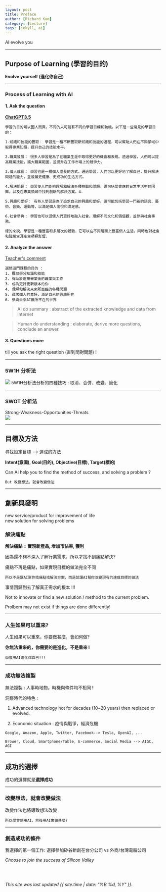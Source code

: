 ```yaml
---
layout: post
title: Preface
author: [Richard Kuo]
category: [Lecture]
tags: [jekyll, ai]
---
```


AI evolve you

---
## Purpose of Learning (學習的目的)

**Evolve yourself (進化你自己)**<br>

---
### Process of Learning with AI

#### 1. Ask the question<br>
**[ChatGPT3.5](https://chat.openai.com/)**<br>
```
學習的目的可以因人而異，不同的人可能有不同的學習目標和動機。以下是一些常見的學習目的：

1.知識和技能的獲取： 學習是一種不斷獲取新知識和技能的過程，可以幫助人們在不同領域中取得專業知識，提升自己的技能水平。

2.職業發展： 很多人學習是為了在職業生涯中取得更好的機會和表現。透過學習，人們可以提高職業技能，擴大職業範圍，並提升在工作市場上的競爭力。

3.個人成長： 學習也是一種個人成長的方式。通過學習，人們可以更好地了解自己，提升解決問題的能力，並發展更健康、更成功的生活方式。

4.解決問題： 學習使人們能夠理解和解決各種挑戰和問題。這包括學會應對日常生活中的困難，以及在專業領域中找到創新的解決方案。4.

5.興趣和愛好： 有些人學習是為了追求自己的興趣和愛好。這可能包括學習一門新的語言、藝術、音樂、運動等，以滿足個人愉悅和滿足感。

6.社會參與： 學習也可以促使人們更好地融入社會，理解不同文化和價值觀，並參與社會事務。

總的來說，學習是一種豐富和多層次的體驗，它可以在不同層面上豐富個人生活，同時也對社會和職業生涯產生積極影響。
```

#### 2. Analyze the answer <br>
<u>Teacher's comment</u><br>
```
選修這門課程的目的 :
1. 獲取學分知識和技能
2. 有助於選擇畢業後的職業與工作
3. 成為更好更新版本的你
4. 理解和解決未來所面臨的各種問題
5. 尋求個人的喜好，滿足自己的興趣所在
6. 參與未來AI無所不在的世界
```

> AI do summary : abstract of the extracted knowledge and data from internet<br>

> Human do understanding : elaborate, derive more questions, conclude an answer.<br>

#### 3. Questions more
till you ask the right question (直到問對問題) !

---
### 5W1H 分析法
![](https://online.visual-paradigm.com/servlet/editor-content/knowledge/5w1h/how-to-research-topic-with-5w1h/sites/7/2020/02/5w1h-questions-and-answer.png)
5W1H分析法分析的四種技巧 : 取消、合併、改變、簡化

---
### SWOT 分析法
Strong-Weakness-Opportunities-Threats<br>
![](https://image-cdn.learnin.tw/bnextmedia/image/album/2018-10/mt-graphic-img-8214.jpg?w=1200&output=webp)

---
## 目標及方法
尋找設定目標 --> 達成的方法<br>

**Intent(意圖), Goal(目的), Objective(目標), Target(標的)**<br>

Can AI help you to find the method of success, and solving a problem ?<br>

`But 改變想法，就會改變做法`<br>

---
## 創新與發明
new service/product for improvement of life<br>
new solution for solving problems<br>

### 解決痛點

**解決痛點 = 實現新產品, 增加市佔率, 獲利**<br>

因為還不夠不深入了解行業需求，所以才找不到痛點解決?<br>

痛點不再是痛點，如果實現目標的做法完全不同<br>

`所以不是讓AI幫你找痛點找解決方案，而是該讓AI幫你改變現有的達成目標的做法`<br>

事情回歸到去了解真正需求的根本 !!! <br>


Not to innovate or find a new solution / method to the current problem.<br>

Prolbem may not exist if things are done differently!<br>

---
### 人生如果可以重來?

人生如果可以重來，你要做甚麼，會如何做?<br>

**你無法重來的，你需要的是進化，不是重來 !**<br>

`學會用AI進化你自己!!!`<br>

---
### 成功無法複製
無法複製 : 人事時地物，時機與條件均不相同 !<br>

洞察時代的特色 :<br>

1. Advanced technology hot for decades (10~20 years) then replaced or evolved.<br>

2. Economic situation : 疫情與戰爭，經濟危機


`Google, Amazon, Apple, Twitter, Facebook--> Tesla, OpenAI, ...`<br>

`Brower, Cloud, Smartphone/Table, E-commerce, Social Media --> AIGC, AGI`<br>

---
## 成功的選擇

成功的選擇就是**選擇成功**<br>

---
### 改變想法，就會改變做法

改變作法也將導致想法改變<br>

`所以學會使用AI，然後用AI來做甚麼?`<br>

---
### 創造成功的條件

我選擇的第一個工作: 選擇參加矽谷新創在台分公司 vs 外商/台灣電腦公司<br>

*Choose to join the success of Silicon Valley*<br>


<br>
<br>

*This site was last updated {{ site.time | date: "%B %d, %Y" }}.*

